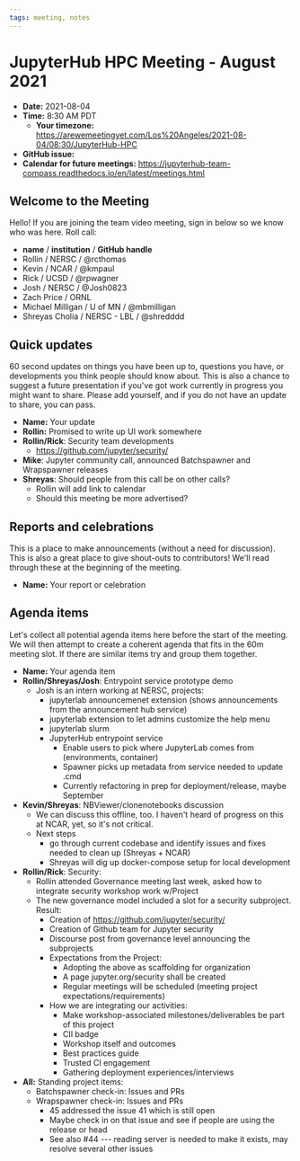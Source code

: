 ```yaml
---
tags: meeting, notes
---
```


# JupyterHub HPC Meeting - August 2021

- **Date:** 2021-08-04
- **Time:** 8:30 AM PDT
  - **Your timezone:** https://arewemeetingyet.com/Los%20Angeles/2021-08-04/08:30/JupyterHub-HPC
- **GitHub issue:**
- **Calendar for future meetings:** https://jupyterhub-team-compass.readthedocs.io/en/latest/meetings.html

## Welcome to the Meeting

Hello! If you are joining the team video meeting, sign in below so we know who was here. Roll call:

- **name** / **institution** / **GitHub handle**
- Rollin / NERSC / @rcthomas
- Kevin / NCAR / @kmpaul
- Rick / UCSD / @rpwagner
- Josh / NERSC / @Josh0823
- Zach Price / ORNL
- Michael Milligan / U of MN / @mbmilligan
- Shreyas Cholia / NERSC - LBL / @shredddd

## Quick updates

60 second updates on things you have been up to, questions you have, or developments you think people should know about. This is also a chance to suggest a future presentation if you've got work currently in progress you might want to share. Please add yourself, and if you do not have an update to share, you can pass.

- **Name:** Your update
- **Rollin:** Promised to write up UI work somewhere
- **Rollin/Rick**: Security team developments
    - https://github.com/jupyter/security/
- **Mike**: Jupyter community call, announced Batchspawner and Wrapspawner releases
- **Shreyas**: Should people from this call be on other calls?
    - Rollin will add link to calendar
    - Should this meeting be more advertised?

## Reports and celebrations

This is a place to make announcements (without a need for discussion). This is also a great place to give shout-outs to contributors! We'll read through these at the beginning of the meeting.

- **Name:** Your report or celebration

## Agenda items

Let's collect all potential agenda items here before the start of the meeting. We will then attempt to create a coherent agenda that fits in the 60m meeting slot. If there are similar items try and group them together.

- **Name:** Your agenda item
- **Rollin/Shreyas/Josh**: Entrypoint service prototype demo
    - Josh is an intern working at NERSC, projects:
        - jupyterlab announcemenet extension (shows announcements from the announcement hub service)
        - jupyterlab extension to let admins customize the help menu
        - jupyterlab slurm
        - JupyterHub entrypoint service
            - Enable users to pick where JupyterLab comes from (environments, container)
            - Spawner picks up metadata from service needed to update .cmd
            - Currently refactoring in prep for deployment/release, maybe September
- **Kevin/Shreyas**: NBViewer/clonenotebooks discussion
    - We can discuss this offline, too.  I haven't heard of progress on this at NCAR, yet, so it's not critical.
    - Next steps 
        - go through current codebase and identify issues and fixes needed to clean up (Shreyas + NCAR)
        - Shreyas will dig up docker-compose setup for local development
- **Rollin/Rick**: Security:
    - Rollin attended Governance meeting last week, asked how to integrate security workshop work w/Project
    - The new governance model included a slot for a security subproject.  Result:
        -  Creation of https://github.com/jupyter/security/
        -  Creation of Github team for Jupyter security
        -  Discourse post from governance level announcing the subprojects
        -  Expectations from the Project:
            -  Adopting the above as scaffolding for organization
            -  A page jupyter.org/security shall be created
            -  Regular meetings will be scheduled (meeting project expectations/requirements)
        -  How we are integrating our activities:
            -  Make workshop-associated milestones/deliverables be part of this project
            -  CII badge
            -  Workshop itself and outcomes
            -  Best practices guide
            -  Trusted CI engagement
            -  Gathering deployment experiences/interviews
- **All:** Standing project items:
    - Batchspawner check-in: Issues and PRs
    - Wrapspawner check-in: Issues and PRs
        - 45 addressed the issue 41 which is still open
        - Maybe check in on that issue and see if people are using the release or head
        - See also #44 --- reading server is needed to make it exists, may resolve several other issues
